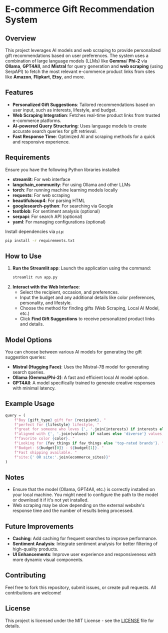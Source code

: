 
# E-commerce Gift Recommendation System

## Overview
This project leverages AI models and web scraping to provide personalized gift recommendations based on user preferences. The system uses a combination of large language models (LLMs) like **Gemma**/ **Phi-2** via **Ollama**, **GPT4All**, and **Mistral** for query generation and **web scraping** (using SerpAPI) to fetch the most relevant e-commerce product links from sites like **Amazon**, **Flipkart**, **Etsy**, and more.

## Features
- **Personalized Gift Suggestions**: Tailored recommendations based on user input, such as interests, lifestyle, and budget.
- **Web Scraping Integration**: Fetches real-time product links from trusted e-commerce platforms.
- **AI-powered Query Structuring**: Uses language models to create accurate search queries for gift retrieval.
- **Fast Response Time**: Optimized AI and scraping methods for a quick and responsive experience.

## Requirements
Ensure you have the following Python libraries installed:
- **streamlit**: For web interface
- **langchain_community**: For using Ollama and other LLMs
- **torch**: For running machine learning models locally
- **requests**: For web scraping
- **beautifulsoup4**: For parsing HTML
- **googlesearch-python**: For searching via Google
- **textblob**: For sentiment analysis (optional)
- **serpapi**: For search API (optional)
- **yaml**: For managing configurations (optional)

Install dependencies via `pip`:
```bash
pip install -r requirements.txt
```

## How to Use
1. **Run the Streamlit app**:
   Launch the application using the command:
   ```bash
   streamlit run app.py
   ```
2. **Interact with the Web Interface**:
   - Select the recipient, occasion, and preferences.
   - Input the budget and any additional details like color preferences, personality, and lifestyle.
   - Choose the method for finding gifts (Web Scraping, Local AI Model, etc.)
   - Click **Find Gift Suggestions** to receive personalized product links and details.

## Model Options
You can choose between various AI models for generating the gift suggestion queries:
- **Mistral (Hugging Face)**: Uses the Mistral-7B model for generating search queries.
- **Ollama (Gemma/Phi-2)**: A fast and efficient local AI model option.
- **GPT4All**: A model specifically trained to generate creative responses with minimal latency.

## Example Usage
```python
query = (
    f"Buy {gift_type} gift for {recipient}, "
    f"perfect for {lifestyle} lifestyle, "
    f"great for someone who loves {', '.join(interests) if interests else 'various interests'}, "
    f"aligned with {', '.join(values) if values else 'diverse'} values, "
    f"favorite color {color}. "
    f"Looking for {fav_things if fav_things else 'top-rated brands'}. "
    f"Budget: ${budget[0]} - ${budget[1]}. "
    f"Fast shipping available. "
    f"site:{' OR site:'.join(ecommerce_sites)}"
)
```

## Notes
- Ensure that the model (Ollama, GPT4All, etc.) is correctly installed on your local machine. You might need to configure the path to the model or download it if it's not yet installed.
- Web scraping may be slow depending on the external website's response time and the number of results being processed.
  
## Future Improvements
- **Caching**: Add caching for frequent searches to improve performance.
- **Sentiment Analysis**: Integrate sentiment analysis for better filtering of high-quality products.
- **UI Enhancements**: Improve user experience and responsiveness with more dynamic visual components.

## Contributing
Feel free to fork this repository, submit issues, or create pull requests. All contributions are welcome!

## License
This project is licensed under the MIT License - see the [LICENSE](LICENSE) file for details.
